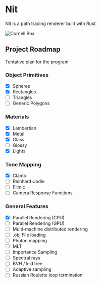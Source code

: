 # Nit

Nit is a path tracing renderer built with Rust

![](https://i.imgur.com/UoDefoN.png "Cornell Box")

## Project Roadmap

Tentative plan for the program

### Object Primitives
- [x] Spheres
- [x] Rectangles
- [ ] Triangles
- [ ] Generic Polygons

### Materials
- [x] Lambertian
- [x] Metal
- [x] Glass
- [ ] Glossy
- [x] Lights

### Tone Mapping
- [x] Clamp
- [ ] Reinhard-Jodie
- [ ] Filmic
- [ ] Camera Response Functions

### General Features
- [x] Parallel Rendering (CPU)
- [ ] Parallel Rendering (GPU)
- [ ] Multi-machine distributed rendering
- [ ] .obj File loading
- [ ] Photon mapping
- [ ] MLT
- [ ] Importance Sampling
- [ ] Spectral rays
- [ ] BVH / k-d tree
- [ ] Adaptive sampling
- [ ] Russian Roulette loop termination
